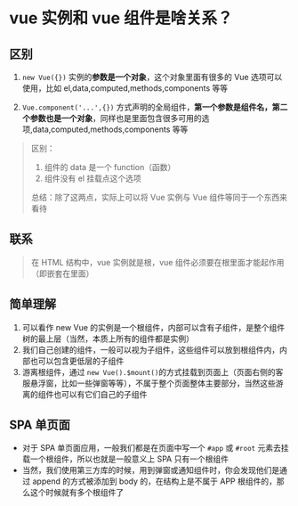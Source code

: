# vue 实例和 vue 组件是啥关系？

## 区别

1. `new Vue({})` 实例的**参数是一个对象**，这个对象里面有很多的 Vue 选项可以使用，比如 el,data,computed,methods,components 等等

2. `Vue.component('...',{})` 方式声明的全局组件，**第一个参数是组件名，第二个参数也是一个对象**，同样也是里面包含很多可用的选项,data,computed,methods,components 等等

> 区别：
>
> 1. 组件的 data 是一个 function（函数）
> 2. 组件没有 el 挂载点这个选项
>
> 总结：除了这两点，实际上可以将 Vue 实例与 Vue 组件等同于一个东西来看待

## 联系

> 在 HTML 结构中，vue 实例就是根，vue 组件必须要在根里面才能起作用（即嵌套在里面）

## 简单理解

1. 可以看作 new Vue 的实例是一个根组件，内部可以含有子组件，是整个组件树的最上层（当然，本质上所有的组件都是实例）
2. 我们自己创建的组件，一般可以视为子组件，这些组件可以放到根组件内，内部也可以包含更低层的子组件
3. 游离根组件，通过 `new Vue().$mount()`的方式挂载到页面上（页面右侧的客服悬浮窗，比如一些弹窗等等），不属于整个页面整体主要部分，当然这些游离的组件也可以有它们自己的子组件

## SPA 单页面

- 对于 SPA 单页面应用，一般我们都是在页面中写一个 `#app` 或 `#root` 元素去挂载一个根组件，所以也就是一般意义上 SPA 只有一个根组件
- 当然，我们使用第三方库的时候，用到弹窗或通知组件时，你会发现他们是通过 append 的方式被添加到 body 的，在结构上是不属于 APP 根组件的，那么这个时候就有多个根组件了
